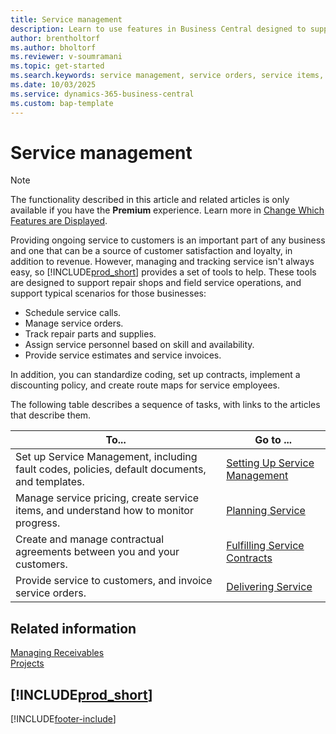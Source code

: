 ```yaml
---
title: Service management
description: Learn to use features in Business Central designed to support service operations.
author: brentholtorf
ms.author: bholtorf
ms.reviewer: v-soumramani
ms.topic: get-started
ms.search.keywords: service management, service orders, service items, service contracts, service pricing, service personnel, service estimates, service invoices
ms.date: 10/03/2025
ms.service: dynamics-365-business-central
ms.custom: bap-template
---
```


# Service management

> [!NOTE]
> The functionality described in this article and related articles is only available if you have the **Premium** experience. Learn more in [Change Which Features are Displayed](ui-experiences.md).

Providing ongoing service to customers is an important part of any business and one that can be a source of customer satisfaction and loyalty, in addition to revenue. However, managing and tracking service isn't always easy, so [!INCLUDE[prod_short](includes/prod_short.md)] provides a set of tools to help. These tools are designed to support repair shops and field service operations, and support typical scenarios for those businesses:

* Schedule service calls.
* Manage service orders.  
* Track repair parts and supplies.  
* Assign service personnel based on skill and availability.  
* Provide service estimates and service invoices.  

In addition, you can standardize coding, set up contracts, implement a discounting policy, and create route maps for service employees.  

The following table describes a sequence of tasks, with links to the articles that describe them.

| To... | Go to ... |
|--|--|
| Set up Service Management, including fault codes, policies, default documents, and templates. | [Setting Up Service Management](service-setup-service.md) |
| Manage service pricing, create service items, and understand how to monitor progress. | [Planning Service](service-plan-service.md) |
| Create and manage contractual agreements between you and your customers. | [Fulfilling Service Contracts](service-fulfill-service-contracts.md) |
| Provide service to customers, and invoice service orders. | [Delivering Service](service-deliver-service.md) |

## Related information  

[Managing Receivables](receivables-manage-receivables.md)  
[Projects](projects-how-create-jobs.md)  

## [!INCLUDE[prod_short](includes/free_trial_md.md)]  

[!INCLUDE[footer-include](includes/footer-banner.md)]
